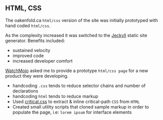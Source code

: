 <h2 class='card__title'>HTML, CSS</h2>

The oakenfold.ca `html/css` version of the site was initially prototyped with hand coded `html/css`.

As the complexity increased it was switched to the [Jeckyll](//jekyllrb.com/) static site generator. Benefits included:
 - sustained velocity
 - improved code
 - increased developer comfort

[WatchMojo](//watchmojo.com) asked me to provide a prototype `html/css page` for a new product they were developing. 

- handcoding `.css` tends to reduce selector chains and number of declarations
- handcoding `html` tends to reduce markup
- Used [critical.css](//github.com/addyosmani/critical) to extract & inline critical-path `CSS` from `HTML`
- Created small utility scripts that cloned sample markup in order to populate the page, i.e: `lorem ipsum` for interface elements